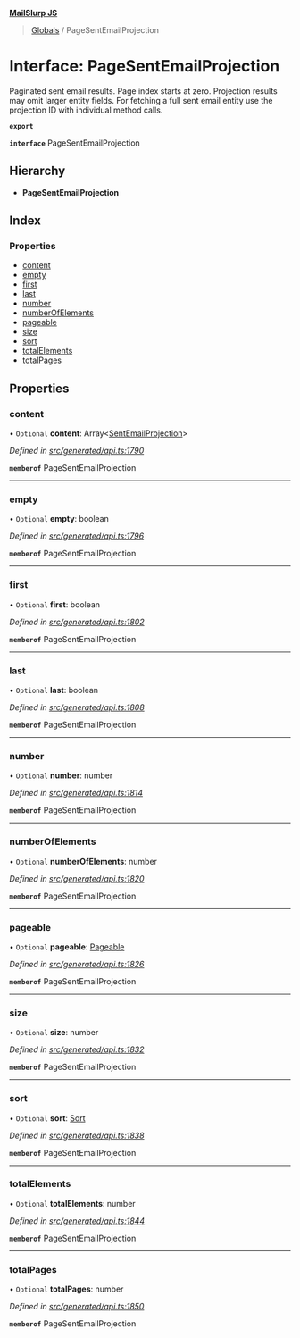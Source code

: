 **[MailSlurp JS](../README.md)**

> [Globals](../README.md) / PageSentEmailProjection

# Interface: PageSentEmailProjection

Paginated sent email results. Page index starts at zero. Projection results may omit larger entity fields. For fetching a full sent email entity use the projection ID with individual method calls.

**`export`** 

**`interface`** PageSentEmailProjection

## Hierarchy

* **PageSentEmailProjection**

## Index

### Properties

* [content](pagesentemailprojection.md#content)
* [empty](pagesentemailprojection.md#empty)
* [first](pagesentemailprojection.md#first)
* [last](pagesentemailprojection.md#last)
* [number](pagesentemailprojection.md#number)
* [numberOfElements](pagesentemailprojection.md#numberofelements)
* [pageable](pagesentemailprojection.md#pageable)
* [size](pagesentemailprojection.md#size)
* [sort](pagesentemailprojection.md#sort)
* [totalElements](pagesentemailprojection.md#totalelements)
* [totalPages](pagesentemailprojection.md#totalpages)

## Properties

### content

• `Optional` **content**: Array\<[SentEmailProjection](sentemailprojection.md)>

*Defined in [src/generated/api.ts:1790](https://github.com/mailslurp/mailslurp-client/blob/f5ab9d3/src/generated/api.ts#L1790)*

**`memberof`** PageSentEmailProjection

___

### empty

• `Optional` **empty**: boolean

*Defined in [src/generated/api.ts:1796](https://github.com/mailslurp/mailslurp-client/blob/f5ab9d3/src/generated/api.ts#L1796)*

**`memberof`** PageSentEmailProjection

___

### first

• `Optional` **first**: boolean

*Defined in [src/generated/api.ts:1802](https://github.com/mailslurp/mailslurp-client/blob/f5ab9d3/src/generated/api.ts#L1802)*

**`memberof`** PageSentEmailProjection

___

### last

• `Optional` **last**: boolean

*Defined in [src/generated/api.ts:1808](https://github.com/mailslurp/mailslurp-client/blob/f5ab9d3/src/generated/api.ts#L1808)*

**`memberof`** PageSentEmailProjection

___

### number

• `Optional` **number**: number

*Defined in [src/generated/api.ts:1814](https://github.com/mailslurp/mailslurp-client/blob/f5ab9d3/src/generated/api.ts#L1814)*

**`memberof`** PageSentEmailProjection

___

### numberOfElements

• `Optional` **numberOfElements**: number

*Defined in [src/generated/api.ts:1820](https://github.com/mailslurp/mailslurp-client/blob/f5ab9d3/src/generated/api.ts#L1820)*

**`memberof`** PageSentEmailProjection

___

### pageable

• `Optional` **pageable**: [Pageable](pageable.md)

*Defined in [src/generated/api.ts:1826](https://github.com/mailslurp/mailslurp-client/blob/f5ab9d3/src/generated/api.ts#L1826)*

**`memberof`** PageSentEmailProjection

___

### size

• `Optional` **size**: number

*Defined in [src/generated/api.ts:1832](https://github.com/mailslurp/mailslurp-client/blob/f5ab9d3/src/generated/api.ts#L1832)*

**`memberof`** PageSentEmailProjection

___

### sort

• `Optional` **sort**: [Sort](sort.md)

*Defined in [src/generated/api.ts:1838](https://github.com/mailslurp/mailslurp-client/blob/f5ab9d3/src/generated/api.ts#L1838)*

**`memberof`** PageSentEmailProjection

___

### totalElements

• `Optional` **totalElements**: number

*Defined in [src/generated/api.ts:1844](https://github.com/mailslurp/mailslurp-client/blob/f5ab9d3/src/generated/api.ts#L1844)*

**`memberof`** PageSentEmailProjection

___

### totalPages

• `Optional` **totalPages**: number

*Defined in [src/generated/api.ts:1850](https://github.com/mailslurp/mailslurp-client/blob/f5ab9d3/src/generated/api.ts#L1850)*

**`memberof`** PageSentEmailProjection
